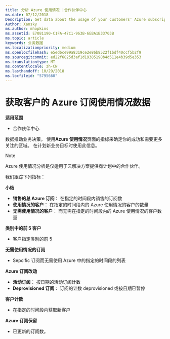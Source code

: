 ```yaml
---
title: 分析 Azure 使用情况 |合作伙伴中心
ms.date: 07/12/2018
Description: Get data about the usage of your customers' Azure subscriptions.
Author: Xansky
ms.author: mhopkins
ms.assetid: E7081190-C1FA-47C1-963B-6EBA1B33703B
ms.topic: article
keywords: 业务数据
ms.localizationpriority: medium
ms.openlocfilehash: e5ed6ce99a8319ce2e86b8522f1bdf40ccf5b2f9
ms.sourcegitcommit: ed22f6825d3af1d19385198b4d511e4b39d5e353
ms.translationtype: MT
ms.contentlocale: zh-CN
ms.lasthandoff: 10/29/2018
ms.locfileid: "5795660"
---
```

# <a name="get-data-about-the-usage-of-your-customers-azure-subscriptions"></a>获取客户的 Azure 订阅使用情况数据 

**适用范围**
- 合作伙伴中心

数据推动业务决策。 使用**Azure 使用情况**页面的指标来确定你的成功和需要更多关注的区域。 在计划新业务目标时使用此信息。

> [!NOTE]
> Azure 使用情况分析是仅适用于云解决方案提供商计划中的合作伙伴。

我们跟踪下列指标：

**小结**  
 - **销售的总 Azure 订阅**： 在指定的时间段内销售的订阅数  
 - **使用情况的客户**： 在指定的时间段内的 Azure 使用情况的客户的数量  
 - **无需使用情况的客户**： 而无需在指定的时间段内的 Azure 使用情况的客户数量  

**类别中的前 5 客户**  
 -  客户指定类别的前 5  

**无需使用情况的订阅**  
 -  Sepcific 订阅而无需使用 Azure 中的指定的时间段的列表  

**Azure 订阅改动**  
 - **活动订阅**： 按日期的活动订阅计数  
 - **Deprovisioned 订阅**： 订阅的计数 deprovisioned 或按日期已暂停  

**客户计数**
 - 在指定的时间段内获取新客户  

**Azure 订阅保留**  
 - 已更新的订阅数。   
  